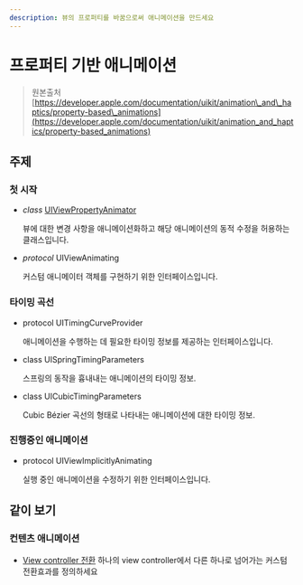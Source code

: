 ```yaml
---
description: 뷰의 프로퍼티를 바꿈으로써 애니메이션을 만드세요
---
```


# 프로퍼티 기반 애니메이션

> 원본출처  
> [https://developer.apple.com/documentation/uikit/animation\_and\_haptics/property-based\_animations](https://developer.apple.com/documentation/uikit/animation_and_haptics/property-based_animations)

## 주제

### 첫 시작

* _class_ [UIViewPropertyAnimator](uiviewpropertyanimator.md)

  뷰에 대한 변경 사항을 애니메이션화하고 해당 애니메이션의 동적 수정을 허용하는 클래스입니다.

* _protocol_ UIViewAnimating

  커스텀 애니메이터 객체를 구현하기 위한 인터페이스입니다.

### 타이밍 곡선

* protocol UITimingCurveProvider

  애니메이션을 수행하는 데 필요한 타이밍 정보를 제공하는 인터페이스입니다.

* class UISpringTimingParameters

  스프링의 동작을 흉내내는 애니메이션의 타이밍 정보.

* class UICubicTimingParameters

  Cubic Bézier 곡선의 형태로 나타내는 애니메이션에 대한 타이밍 정보.

### 진행중인 애니메이션

* protocol UIViewImplicitlyAnimating

  실행 중인 애니메이션을 수정하기 위한 인터페이스입니다.

## 같이 보기

### 컨텐츠 애니메이션

* [View controller 전환](../view-controller.md) 하나의 view controller에서 다른 하나로 넘어가는 커스텀 전환효과를 정의하세요

